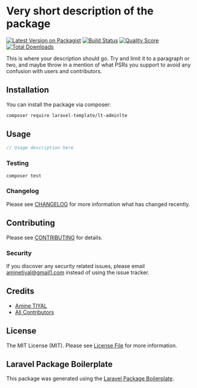# Very short description of the package

[![Latest Version on Packagist](https://img.shields.io/packagist/v/laravel-template/lt-adminlte.svg?style=flat-square)](https://packagist.org/packages/laravel-template/lt-adminlte)
[![Build Status](https://img.shields.io/travis/laravel-template/lt-adminlte/master.svg?style=flat-square)](https://travis-ci.org/laravel-template/lt-adminlte)
[![Quality Score](https://img.shields.io/scrutinizer/g/laravel-template/lt-adminlte.svg?style=flat-square)](https://scrutinizer-ci.com/g/laravel-template/lt-adminlte)
[![Total Downloads](https://img.shields.io/packagist/dt/laravel-template/lt-adminlte.svg?style=flat-square)](https://packagist.org/packages/laravel-template/lt-adminlte)

This is where your description should go. Try and limit it to a paragraph or two, and maybe throw in a mention of what PSRs you support to avoid any confusion with users and contributors.

## Installation

You can install the package via composer:

```bash
composer require laravel-template/lt-adminlte
```

## Usage

``` php
// Usage description here
```

### Testing

``` bash
composer test
```

### Changelog

Please see [CHANGELOG](CHANGELOG.md) for more information what has changed recently.

## Contributing

Please see [CONTRIBUTING](CONTRIBUTING.md) for details.

### Security

If you discover any security related issues, please email aminetiyal@gmail1.com instead of using the issue tracker.

## Credits

- [Amine TIYAL](https://github.com/laravel-template)
- [All Contributors](../../contributors)

## License

The MIT License (MIT). Please see [License File](LICENSE.md) for more information.

## Laravel Package Boilerplate

This package was generated using the [Laravel Package Boilerplate](https://laravelpackageboilerplate.com).